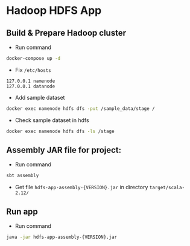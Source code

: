 # Hadoop HDFS App

## Build & Prepare Hadoop cluster
* Run command
```bash
docker-compose up -d
```
* Fix `/etc/hosts`
```text
127.0.0.1 namenode
127.0.0.1 datanode
```
* Add sample dataset
```bash
docker exec namenode hdfs dfs -put /sample_data/stage /
```
* Check sample dataset in hdfs
```bash
docker exec namenode hdfs dfs -ls /stage
```

## Assembly JAR file for project:
* Run command
```bash
sbt assembly
```
* Get file `hdfs-app-assembly-{VERSION}.jar` in directory `target/scala-2.12/`

## Run app
* Run command
```bash
java -jar hdfs-app-assembly-{VERSION}.jar
```